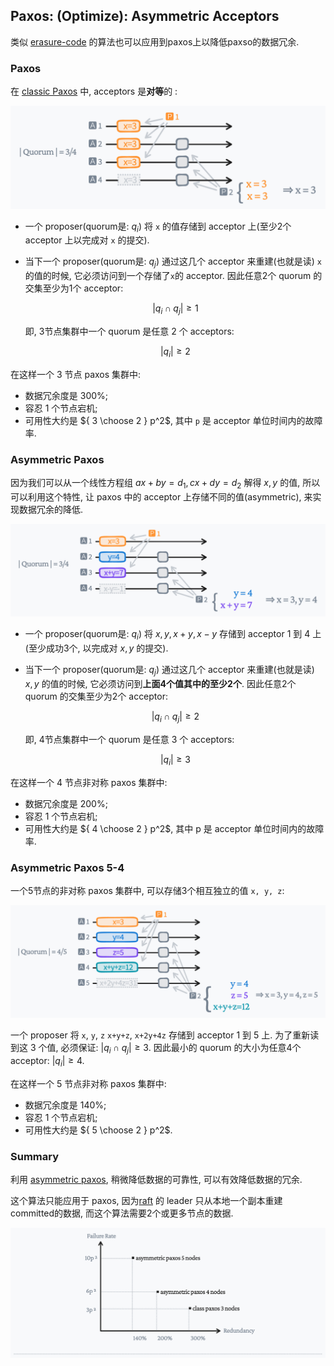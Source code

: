 ## Paxos: (Optimize): Asymmetric Acceptors

类似 [erasure-code](https://en.wikipedia.org/wiki/Erasure_code) 的算法也可以应用到paxos上以降低paxso的数据冗余.

### Paxos

在 [classic Paxos](http://lamport.azurewebsites.net/pubs/pubs.html#paxos-simple) 中, acceptors 是**对等**的 :

![classic](../list/asymmetric-paxos-classic.jpeg)

- 一个 proposer(quorum是: $q_i$) 将 `x` 的值存储到 acceptor 上(至少2个 acceptor 上以完成对 `x` 的提交).

- 当下一个 proposer(quorum是: $q_j$) 通过这几个 acceptor 来重建(也就是读) `x` 的值的时候, 它必须访问到一个存储了`x`的 acceptor.
  因此任意2个 quorum 的交集至少为1个 acceptor:

  $$
  |q_i \cap q_j| \ge 1
  $$

  即, 3节点集群中一个 quorum 是任意 2 个 acceptors:

  $$
  |q_i| \ge 2
  $$

在这样一个 3 节点 paxos 集群中:
- 数据冗余度是 300%;
- 容忍 1 个节点宕机;
- 可用性大约是 ${ 3 \choose 2  } p^2$, 其中 `p` 是 acceptor 单位时间内的故障率.



### Asymmetric Paxos

因为我们可以从一个线性方程组 $ax+by=d_1, cx+dy=d_2$ 解得 $x, y$ 的值, 所以可以利用这个特性, 让 paxos 中的 acceptor 上存储不同的值(asymmetric), 来实现数据冗余的降低.

![ec](../list/asymmetric-paxos-ec.jpeg)

- 一个 proposer(quorum是: $q_i$) 将 $x, y, x+y, x-y$ 存储到 acceptor 1 到 4 上(至少成功3个, 以完成对 $x, y$ 的提交).

- 当下一个 proposer(quorum是: $q_j$) 通过这几个 acceptor 来重建(也就是读) $x, y$ 的值的时候, 它必须访问到**上面4个值其中的至少2个**.
  因此任意2个 quorum 的交集至少为2个 acceptor:

  $$
  |q_i \cap q_j| \ge 2
  $$

  即, 4节点集群中一个 quorum 是任意 3 个 acceptors:

  $$
  |q_i| \ge 3
  $$


在这样一个 4 节点非对称 paxos 集群中:
- 数据冗余度是 200%;
- 容忍 1 个节点宕机;
- 可用性大约是 ${ 4 \choose 2  } p^2$, 其中 p 是 acceptor 单位时间内的故障率.


### Asymmetric Paxos 5-4

一个5节点的非对称 paxos 集群中, 可以存储3个相互独立的值 `x, y, z`:

![ec53](../list/asymmetric-paxos-ec-53.jpeg)

一个 proposer 将 `x`, `y`, `z` `x+y+z`, `x+2y+4z` 存储到 acceptor 1 到 5 上.
为了重新读到这 3 个值, 必须保证: $|q_i \cap q_j| \ge 3$.
因此最小的 quorum 的大小为任意4个 acceptor: $|q_i| \ge 4$.


在这样一个 5 节点非对称 paxos 集群中:
- 数据冗余度是 140%;
- 容忍 1 个节点宕机;
- 可用性大约是 ${ 5 \choose 2  } p^2$.

### Summary

利用 [asymmetric paxos](TODO), 稍微降低数据的可靠性, 可以有效降低数据的冗余.

这个算法只能应用于 paxos, 因为[raft](https://raft.github.io/) 的 leader 只从本地一个副本重建committed的数据, 而这个算法需要2个或更多节点的数据.

![chart](../list/asymmetric-paxos-chart.jpeg)
